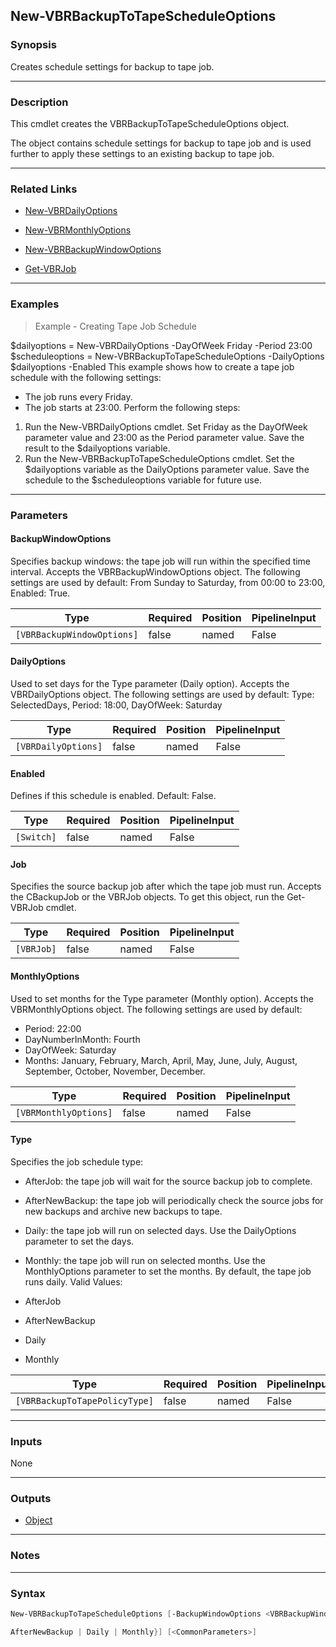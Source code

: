 New-VBRBackupToTapeScheduleOptions
----------------------------------

### Synopsis
Creates schedule settings for backup to tape job.

---

### Description

This cmdlet creates the VBRBackupToTapeScheduleOptions object.

The object contains schedule settings for backup to tape job and is used further to apply these settings to an existing backup to tape job.

---

### Related Links
* [New-VBRDailyOptions](New-VBRDailyOptions)

* [New-VBRMonthlyOptions](New-VBRMonthlyOptions)

* [New-VBRBackupWindowOptions](New-VBRBackupWindowOptions)

* [Get-VBRJob](Get-VBRJob)

---

### Examples
> Example - Creating Tape Job Schedule

$dailyoptions = New-VBRDailyOptions -DayOfWeek Friday -Period 23:00
$scheduleoptions = New-VBRBackupToTapeScheduleOptions -DailyOptions $dailyoptions -Enabled
This example shows how to create a tape job schedule with the following settings:
- The job runs every Friday.
- The job starts at 23:00.
Perform the following steps:
1. Run the New-VBRDailyOptions cmdlet. Set Friday as the DayOfWeek parameter value and 23:00 as the Period parameter value. Save the result to the $dailyoptions variable.
2. Run the New-VBRBackupToTapeScheduleOptions cmdlet. Set the $dailyoptions variable as the DailyOptions parameter value. Save the schedule to the $scheduleoptions variable for future use.

---

### Parameters
#### **BackupWindowOptions**
Specifies backup windows: the tape job will run within the specified time interval. Accepts the VBRBackupWindowOptions object. The following settings are used by default:  From Sunday to Saturday, from 00:00 to 23:00, Enabled: True.

|Type                      |Required|Position|PipelineInput|
|--------------------------|--------|--------|-------------|
|`[VBRBackupWindowOptions]`|false   |named   |False        |

#### **DailyOptions**
Used to set days for the Type parameter (Daily option). Accepts the VBRDailyOptions object. The following settings are used by default:  Type: SelectedDays, Period: 18:00, DayOfWeek: Saturday

|Type               |Required|Position|PipelineInput|
|-------------------|--------|--------|-------------|
|`[VBRDailyOptions]`|false   |named   |False        |

#### **Enabled**
Defines if this schedule is enabled. Default: False.

|Type      |Required|Position|PipelineInput|
|----------|--------|--------|-------------|
|`[Switch]`|false   |named   |False        |

#### **Job**
Specifies the source backup job after which the tape job must run. Accepts the CBackupJob or the VBRJob objects. To get this object, run the Get-VBRJob cmdlet.

|Type      |Required|Position|PipelineInput|
|----------|--------|--------|-------------|
|`[VBRJob]`|false   |named   |False        |

#### **MonthlyOptions**
Used to set months for the Type parameter (Monthly option). Accepts the VBRMonthlyOptions object. The following settings are used by default:
* Period: 22:00
* DayNumberInMonth: Fourth
* DayOfWeek: Saturday
* Months: January, February, March, April, May, June, July, August, September, October, November, December.

|Type                 |Required|Position|PipelineInput|
|---------------------|--------|--------|-------------|
|`[VBRMonthlyOptions]`|false   |named   |False        |

#### **Type**
Specifies the job schedule type:
* AfterJob: the tape job will wait for the source backup job to complete.
* AfterNewBackup: the tape job will periodically check the source jobs for new backups and archive new backups to tape.
* Daily: the tape job will run on selected days. Use the DailyOptions parameter to set the days.
* Monthly: the tape job will run on selected months. Use the MonthlyOptions parameter to set the months.
By default, the tape job runs daily.
Valid Values:

* AfterJob
* AfterNewBackup
* Daily
* Monthly

|Type                         |Required|Position|PipelineInput|
|-----------------------------|--------|--------|-------------|
|`[VBRBackupToTapePolicyType]`|false   |named   |False        |

---

### Inputs
None

---

### Outputs
* [Object](https://learn.microsoft.com/en-us/dotnet/api/System.Object)

---

### Notes

---

### Syntax
```PowerShell
New-VBRBackupToTapeScheduleOptions [-BackupWindowOptions <VBRBackupWindowOptions>] [-DailyOptions <VBRDailyOptions>] [-Enabled] [-Job <VBRJob>] [-MonthlyOptions <VBRMonthlyOptions>] [-Type {AfterJob | 
```
```PowerShell
AfterNewBackup | Daily | Monthly}] [<CommonParameters>]
```
